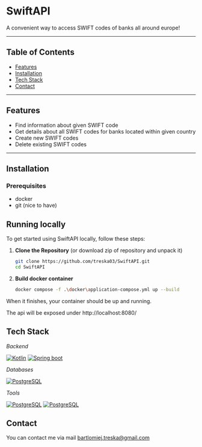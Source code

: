 # SwiftAPI

A convenient way to access SWIFT codes of banks all around europe!

---

## Table of Contents

- [Features](#features)
- [Installation](#installation)
- [Tech Stack](#tech-stack)
- [Contact](#contact)

---

## Features

- Find information about given SWIFT code
- Get details about all SWIFT codes for banks located within given country
- Create new SWIFT codes
- Delete existing SWIFT codes

---

## Installation

### Prerequisites

- docker
- git (nice to have)

## Running locally

To get started using SwiftAPI locally, follow these steps:

1. **Clone the Repository** (or download zip of repository and unpack it)
   ```bash
   git clone https://github.com/treska03/SwiftAPI.git
   cd SwiftAPI
   ```
2. **Build docker container**
   ```bash
   docker compose -f .\docker\application-compose.yml up --build
   ```

When it finishes, your container should be up and running.

The api will be exposed under http://localhost:8080/

## Tech Stack

_Backend_

[![Kotlin](https://skillicons.dev/icons?i=kotlin)](https://kotlinlang.org) [![Spring boot](https://skillicons.dev/icons?i=spring)](https://spring.io/projects/spring-boot)

_Databases_

[![PostgreSQL](https://skillicons.dev/icons?i=postgres)](https://www.postgresql.org)

_Tools_

[![PostgreSQL](https://skillicons.dev/icons?i=git)](https://git-scm.com/) [![PostgreSQL](https://skillicons.dev/icons?i=docker)](https://www.docker.com/)

## Contact

You can contact me via mail bartlomiej.treska@gmail.com